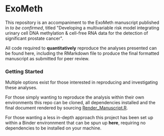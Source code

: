 # ExoMeth

This repository is an accompaniment to the ExoMeth manuscript published in _to be confirmed_, titled "Developing a multivariable risk model integrating urinary cell DNA methylation & cell-free RNA data for the detection of significant prostate cancer".

All code required to **quantitatively** reproduce the analyses presented can be found here, including the RMarkdown file to produce the final formatted manuscript as submitted for peer review. 

### Getting Started

Multiple options exist for those interested in reproducing and investigating these analyses. 

For those simply wanting to reproduce the analysis within their own environments this repo can be cloned, all dependencies installed and the final document rendered by sourcing [Render_Manuscript.R](https://github.com/Shedimus/ExoMeth/blob/master/scripts/Render_Manuscript.R).

For those wanting a less in-depth approach this project has been set up within a Binder environnment that can be spun up **here**, requiring no dependencies to be installed on your machine.

